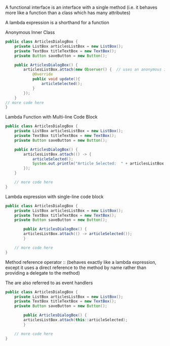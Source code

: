 A functional interface is an interface with a single method (i.e. it behaves more like a function than a class which has many attributes)

A lambda expression is a shorthand for a function

Anonymous Inner Class
```java
public class ArticlesDialogBox {
	private ListBox articlesListBox = new ListBox();
	private TextBox titleTextBox = new TextBox();
	private Button saveButton = new Button();

	public ArticlesDialogBox() {
		articlesListBox.attach(new Observer() {  // uses an anonymous inner class rather than having just one implmentation of the Observer class
			@Override
			public void update(){
				articleSelected();
			}
		});
	}
// more code here
}
```

Lambda Function with Multi-line Code Block
```java
public class ArticlesDialogBox {
	private ListBox articlesListBox = new ListBox();
	private TextBox titleTextBox = new TextBox();
	private Button saveButton = new Button();

	public ArticlesDialogBox() {
		articlesListBox.attach(() -> {
			articleSelected();
			System.out.println("Article Selected:  " + articlesListBox.getContent())
		});
	}

	// more code here
}
```

Lambda expression with single-line code block
```java
public class ArticlesDialogBox {
	private ListBox articlesListBox = new ListBox();
	private TextBox titleTextBox = new TextBox();
	private Button saveButton = new Button();

		public ArticlesDialogBox() {
		articlesListBox.attach(() -> articleSelected()); 
		}

	// more code here
}
```

Method reference operator :: (behaves exactly like a lambda expression, except it uses a direct reference to the method by name rather than providing a delegate to the method)

The are also referred to as event handlers

```java
public class ArticlesDialogBox {
	private ListBox articlesListBox = new ListBox();
	private TextBox titleTextBox = new TextBox();
	private Button saveButton = new Button();

		public ArticlesDialogBox() {
		articlesListBox.attach(this::articleSelected); 
		}

	// more code here
}